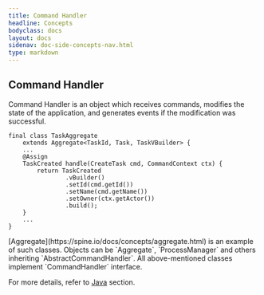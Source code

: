 ```yaml
---
title: Command Handler
headline: Concepts
bodyclass: docs
layout: docs
sidenav: doc-side-concepts-nav.html
type: markdown
---
```

<h2 class="top">Command Handler</h2> 

Command Handler is an object which receives commands, modifies the state of the application, and generates events if the modification was successful.

```
final class TaskAggregate
    extends Aggregate<TaskId, Task, TaskVBuilder> {
    ...
    @Assign
    TaskCreated handle(CreateTask cmd, CommandContext ctx) {
        return TaskCreated
                .vBuilder()
                .setId(cmd.getId())
                .setName(cmd.getName())
                .setOwner(ctx.getActor())
                .build();
    }
    ...
}
```
<p class="note">[Aggregate](https://spine.io/docs/concepts/aggregate.html) is an example of such classes. 
Objects can be `Aggregate`, `ProcessManager` and others inheriting `AbstractCommandHandler`. 
All above-mentioned classes implement `CommandHandler` interface.</p>

For more details, refer to [Java](/java/index.md) section.